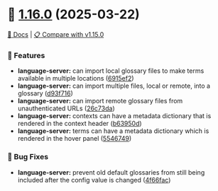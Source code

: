 # 🚀 [1.16.0](https://github.com/dev-cycles/contextive/releases/tag/v1.16.0) (2025-03-22)

[📘 Docs](https://docs.contextive.tech/community/v/1.16.0) | [📋 Compare with v1.15.0](https://github.com/dev-cycles/contextive/compare/v1.15.0...v1.16.0)

### 🌟 Features

* **language-server:** can import local glossary files to make terms available in multiple locations ([6915ef2](https://github.com/dev-cycles/contextive/commit/6915ef26c91587d50156c510725cbcfef0617f65))
* **language-server:** can import multiple files, local or remote, into a glossary ([d93f716](https://github.com/dev-cycles/contextive/commit/d93f7169dc6b3c222d744c7dfcb63e37cbbf77d1))
* **language-server:** can import remote glossary files from unauthenticated URLs ([26c73da](https://github.com/dev-cycles/contextive/commit/26c73dac12caa1e0fff0be9feee83811003aac93))
* **language-server:** contexts can have a metadata dictionary that is rendered in the context header ([b63950d](https://github.com/dev-cycles/contextive/commit/b63950dda2aab43a40706bcaf5a1c682fe4a5562))
* **language-server:** terms can have a metadata dictionary which is rendered in the hover panel ([5546749](https://github.com/dev-cycles/contextive/commit/55467490b742b4d48dd81d098775575ad5234cd0))

### 🐛 Bug Fixes

* **language-server:** prevent old default glossaries from still being included after the config value is changed ([4f66fac](https://github.com/dev-cycles/contextive/commit/4f66fac598bcdbf9601f2e756a8fa491a136323d))
